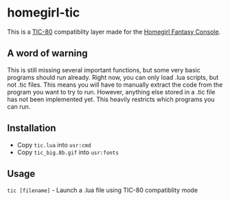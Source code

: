# homegirl-tic
This is a [TIC-80](https://github.com/nesbox/TIC-80) compatiblity layer made for the [Homegirl Fantasy Console](https://github.com/poeticAndroid/homegirl).

## A word of warning
This is still missing several important functions, but some very basic programs should run already.
Right now, you can only load .lua scripts, but not .tic files. This means you will have to manually extract the code from the program you want to try to run. However, anything else stored in a .tic file has not been implemented yet. This heavily restricts which programs you can run.

## Installation
- Copy `tic.lua` into `usr:cmd`
- Copy `tic_big.8b.gif` into `usr:fonts`

## Usage
`tic [filename]` - Launch a .lua file using TIC-80 compatiblity mode
